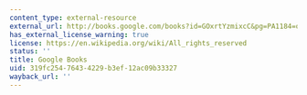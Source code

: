 ```yaml
---
content_type: external-resource
external_url: http://books.google.com/books?id=GOxrtYzmixcC&pg=PA1184=onepage
has_external_license_warning: true
license: https://en.wikipedia.org/wiki/All_rights_reserved
status: ''
title: Google Books
uid: 319fc254-7643-4229-b3ef-12ac09b33327
wayback_url: ''
---
```

